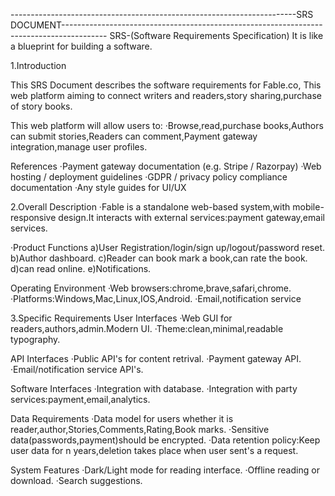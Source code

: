 -----------------------------------------------------------------------SRS DOCUMENT-----------------------------------------------------------------------------------------
SRS-(Software Requirements Specification)
It is like a blueprint for building a software.

1.Introduction

This SRS Document describes the software requirements for Fable.co, This web platform aiming to connect writers and readers,story sharing,purchase of story books.

This web platform will allow users to:
·Browse,read,purchase books,Authors can submit stories,Readers can comment,Payment gateway integration,manage user profiles.

References
·Payment gateway documentation (e.g. Stripe / Razorpay)
·Web hosting / deployment guidelines
·GDPR / privacy policy compliance documentation
·Any style guides for UI/UX

2.Overall Description
·Fable is a standalone web-based system,with mobile-responsive design.It interacts with external services:payment gateway,email services.

·Product Functions
a)User Registration/login/sign up/logout/password reset.
b)Author dashboard.
c)Reader can book mark a book,can rate the book.
d)can read online.
e)Notifications.

Operating Environment
·Web browsers:chrome,brave,safari,chrome.
·Platforms:Windows,Mac,Linux,IOS,Android.
·Email,notification service

3.Specific Requirements
User Interfaces
·Web GUI for readers,authors,admin.Modern UI.
·Theme:clean,minimal,readable typography.

API Interfaces
·Public API's for content retrival.
·Payment gateway API.
·Email/notification service API's.

Software Interfaces 
·Integration with database.
·Integration with party services:payment,email,analytics.

Data Requirements
·Data model for users whether it is reader,author,Stories,Comments,Rating,Book marks.
·Sensitive data(passwords,payment)should be encrypted.
·Data retention policy:Keep user data for n years,deletion takes place when user sent's a request.

System Features
·Dark/Light mode for reading interface.
·Offline reading or download.
·Search suggestions.





